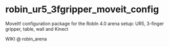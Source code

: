 # robin_ur5_3fgripper_moveit_config
MoveIt! configuration package for the RobIn 4.0 arena setup: UR5, 3-finger gripper, table, wall and Kinect

WIKI @ robin_arena
